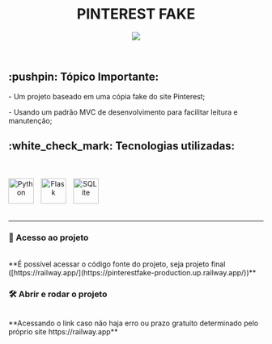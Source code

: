 <h1 align="center"> PINTEREST FAKE </h1>

<p align="center"><img src="http://img.shields.io/static/v1?label=STATUS&message=PRONTO%20PARA%20O%20DEPLOY&color=GREEN&style=for-the-badge"/></p>

<br />
<h2>:pushpin: Tópico Importante:</h2>
<div>
    <p>
       - Um projeto baseado em uma cópia fake do site Pinterest;
    </p>
    <p>
       - Usando um padrão MVC de desenvolvimento para facilitar leitura e manutenção;
    </p>
</div>

<h2>:white_check_mark: Tecnologias utilizadas:</h2>
<br />
<br />
<div align="center" style="display: inline-flex; justify-content: center; display: contents;">
    <img  
    alt="Python" 
    title="Python"
    width="50px" 
    style="padding-right: 10px;" 
    src="https://cdn.jsdelivr.net/gh/devicons/devicon@latest/icons/python/python-original.svg"
    />
    <img  
    alt="Flask" 
    title="Flask"
    width="50px" 
    style="padding-right: 10px;" 
    src="https://img.icons8.com/?size=100&id=hCWb1IvpcBZ0&format=png&color=000000" 
    />
    <img  
    alt="SQLite" 
    title="SQLite"
    width="50px" 
    style="padding-right: 10px;" 
    src="https://cdn.jsdelivr.net/gh/devicons/devicon@latest/icons/sqlite/sqlite-original.svg"
    />
</div>
<br />
<br />
<hr />

<h3>📁 Acesso ao projeto</h3>
<br />
**É possível acessar o código fonte do projeto, seja projeto final ([https://railway.app/](https://pinterestfake-production.up.railway.app/))**
<br />
<h3>🛠️ Abrir e rodar o projeto </h3>
<br />
**Acessando o link caso não haja erro ou prazo gratuito determinado pelo próprio site https://railway.app**
